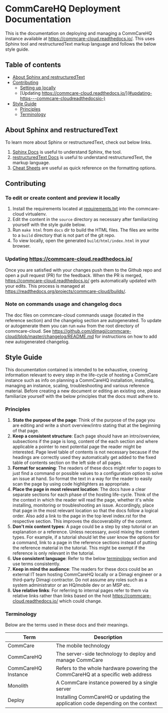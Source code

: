 # CommCareHQ Deployment Documentation

This is the documentation on deploying and managing a CommCareHQ instance available at https://commcare-cloud.readthedocs.io/. This uses Sphinx tool and restructuredText markup language and follows the below style guide.

## Table of contents

- [About Sphinx and restructuredText](#about-sphinx-and-restructuredtext)
- [Contributing](#contributing)
  * [Setting up locally](#setting-up-locally)
  * [Updating https://commcare-cloud.readthedocs.io/](#updating-https---commcare-cloudreadthedocsio-)
- [Style Guide](#style-guide)
  * [Principles](#principles)
  * [Terminology](#terminology)

## About Sphinx and restructuredText

To learn more about Sphinx or restructuredText, check out below links.

1. [Sphinx Docs](https://www.sphinx-doc.org/en/master/tutorial/first-steps.html) is useful to understand Sphinx, the tool.
2. [restructuredText Docs](https://docutils.sourceforge.io/rst.html) is useful to understand restructuredText, the markup language.
3. [Cheat Sheets](https://sphinx-tutorial.readthedocs.io/cheatsheet/) are useful as quick reference on the formatting options.


## Contributing

### To edit or create content and preview it locally

1. Install the requirements located at [requirements.txt](./requirements.txt) into the commcare-cloud virtualenv.
2. Edit the content in the `source` directory as necessary after familiarizing yourself with the style guide below.
3. Run `make html` from `docs` dir to build the HTML files. The files are writte to a `build` directory that is not part of the git repo.
4. To view locally, open the generated `build/html/index.html` in your browser.


### Updating https://commcare-cloud.readthedocs.io/

Once you are satisfied with your changes push them to the Github repo and open a pull request (PR) for the feedback. When the PR is merged, https://commcare-cloud.readthedocs.io/ gets automatically updated with your edits. This process is managed at https://readthedocs.org/projects/commcare-cloud/builds/.

### Note on commands usage and changelog docs

The doc files on commcare-cloud commands usage (located in the reference section) and the changelog section are autogenerated. To update or autogenerate them you can run `make` from the root directory of commcare-cloud. See https://github.com/dimagi/commcare-cloud/blob/master/changelog/README.md for instructions on how to add new autogenerated changelog.

## Style Guide

This documentation contained is intended to be exhaustive, covering information relevant to every step in the life-cycle of hosting a CommCare instance such as info on planning a CommCareHQ installation, installing, managing an instance, scaling, troubleshooting and various reference material. Before creating a new document or editing an existing one, please familiarize yourself with the below principles that the docs must adhere to.

### Principles


1. **State the purpose of the page**: Think of the purpose of the page you are editing and write a short overview/intro stating that at the beginning of that page.
2. **Keep a consistent structure**: Each page should have an intro/overview, subsections if the page is long, content of the each section and where applicable a pointer to next potential page the reader might be interested. Page level table of contents is not necessary because if the headings are correctly used they automatically get added to the fixed table of contents section on the left side of all pages.
3. **Format for scanning**: The readers of these docs might refer to pages to just find a command or possible values to a configuration option to solve an issue at hand. So format the text in a way for the reader to easily scan the page by using code highlighters as appropriate.
4. **Place the page in most relevant location**: The docs have a clear separate sections for each phase of the hosting life-cycle. Think of the the context in which the reader will read the page, whether it's while installing, monitoring or troubleshooting an issue. Accordingly, place that page in the most relevant location so that the docs follow a logical order. Also add a link to the page in the top level index.rst for the respective section. This improves the discoverability of the content.
5. **Don't mix content types**: A page could be a step by step tutorial or an explanation or a reference. Unless necessary, avoid mixing the content types. For example, if a tutorial should let the user know the options for a command, link to a page in the reference sections instead of putting the reference material in the tutorial. This might be exempt if the reference is only relevant in the tutorial.
6. **Use consistent language**: Refer to the below [terminology](#terminology) section and use terms consistently.
7. **Keep in mind the audience**: The readers for these docs could be an external IT team hosting CommCareHQ locally or a Dimagi engineer or a third-party Dimagi contractor. Do not assume any roles such as a system administrator or an HQ/mobile dev or an MSP etc.
8. **Use relative links**: For referring to internal pages refer to them via relative links rather than links based on the host https://commcare-cloud.readthedocs.io/ which could change.

### Terminology

Below are the terms used in these docs and their meanings.

| Term                 | Description        |
| -------------        | ------------------ |
| CommCare             | The mobile technology |
| CommCareHQ           | The server-side technology to deploy and manage CommCare |
| CommCareHQ Instance  | Refers to the whole hardware powering the CommCareHQ at a specific web address |
| Monolith             | A CommCare instance powered by a single server |
| Deploy 			   | Installing CommCareHQ or updating the application code depending on the context |
